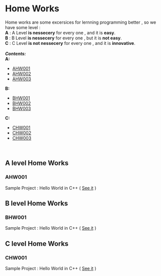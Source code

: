 # Home Works
Home works are some excersices for lernning programming better , so we have some level :<br/> **A** :   A Level **is nessecery** for every one , and it is **easy**.<br/> **B** :   B Level **is nessecery** for every one , but it is **not easy**.<br/> **C** :   C Level **is not nessecery** for every one , and it is **innovative**.
<br />
<br />
***Contents:***
<br />
**A:**
* [AHW001](#ahw001)
* [AHW002](#ahw002)
* [AHW003](#ahw003)

**B:**
* [BHW001](#bhw001)
* [BHW002](#bhw002)
* [BHW003](#bhw003)

**C:**
* [CHW001](#chw001)
* [CHW002](#chw002)
* [CHW003](#chw003)

<br />

## A level Home Works
### AHW001
Sample Project : Hello World in C++ ( [See it](https://github.com/MMovasaghi/Introduction-to-cpp/blob/master/Projects/Project001.cpp) )

## B level Home Works
### BHW001
Sample Project : Hello World in C++ ( [See it](https://github.com/MMovasaghi/Introduction-to-cpp/blob/master/Projects/Project001.cpp) )

## C level Home Works
### CHW001
Sample Project : Hello World in C++ ( [See it](https://github.com/MMovasaghi/Introduction-to-cpp/blob/master/Projects/Project001.cpp) )
